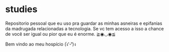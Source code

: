 # studies

Repositorio pessoal que eu uso pra guardar as minhas asneiras e epifanias da madrugada relacionadas a tecnologia.
Se vc tem acesso a isso a chance de você ser igual ou pior que eu é enorme. ≧◉◡◉≦ 

Bem vindo ao meu hospício (ง︡'-'︠)ง
